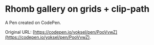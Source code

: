 # Rhomb gallery on grids + clip-path

A Pen created on CodePen.

Original URL: [https://codepen.io/yoksel/pen/PooVvwZ](https://codepen.io/yoksel/pen/PooVvwZ).

